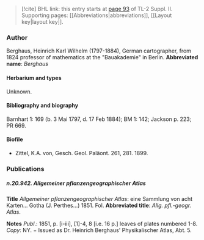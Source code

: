 > [!cite] BHL link: this entry starts at [page 93](https://www.biodiversitylibrary.org/page/33265290) of TL-2 Suppl. II.
> Supporting pages: [[Abbreviations|abbreviations]], [[Layout key|layout key]].

### Author

Berghaus, Heinrich Karl Wilhelm (1797-1884), German cartographer, from 1824 professor of mathematics at the "Bauakademie" in Berlin. 
**Abbreviated name**: *Berghaus*

#### Herbarium and types

Unknown.

#### Bibliography and biography

Barnhart 1: 169 (b. 3 Mai 1797, d. 17 Feb 1884); BM 1: 142; Jackson p. 223; PR 669.

#### Biofile

- Zittel, K.A. von, Gesch. Geol. Paläont. 261, 281. 1899.

### Publications

##### n.20.942. Allgemeiner pflanzengeographischer Atlas

**Title**
*Allgemeiner pflanzengeographischer Atlas*: eine Sammlung von acht Karten... Gotha (J. Perthes...) 1851. Fol.
**Abbreviated title**: *Allg. pfl.-geogr. Atlas*.

**Notes**
*Publ*.: 1851, p. \[i-iii\], \[1\]-4, 8 \[i.e. 16 p.\] leaves of plates numbered 1-8. *Copy*: NY. − Issued as Dr. Heinrich Berghaus' Physikalischer Atlas, Abt. 5.

